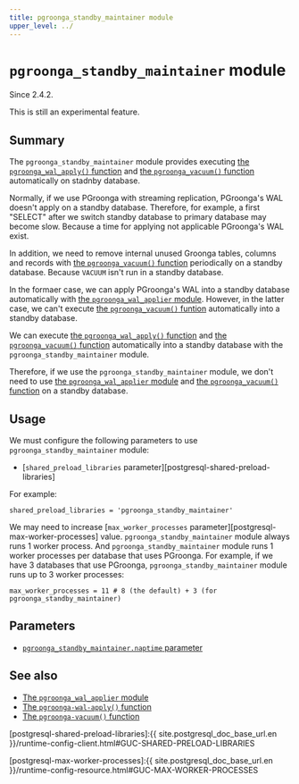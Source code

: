 ```yaml
---
title: pgroonga_standby_maintainer module
upper_level: ../
---
```


# `pgroonga_standby_maintainer` module

Since 2.4.2.

This is still an experimental feature.

## Summary

The `pgroonga_standby_maintainer` module provides executing [the `pgroonga_wal_apply()` function][pgroonga-wal-apply] and [the `pgroonga_vacuum()` function][pgroonga-vacuum] automatically on stadnby database.

Normally, if we use PGroonga with streaming replication, PGroonga's WAL doesn't apply on a standby database.
Therefore, for example, a first "SELECT" after we switch standby database to primary database may become slow.
Because a time for applying not applicable PGroonga's WAL exist.

In addition, we need to remove internal unused Groonga tables, columns and records with [the `pgroonga_vacuum()` function][pgroonga-vacuum] periodically on a standby database. Because `VACUUM` isn't run in a standby database.

In the formaer case, we can apply PGroonga's WAL into a standby database automatically with [the `pgroonga_wal_applier` module][pgroonga-wal-applier]. However, in the latter case, we can't execute [the `pgroonga_vacuum()` funtion][pgroonga-vacuum] automatically into a standby database.

We can execute [the `pgroonga_wal_apply()` function][pgroonga-wal-apply] and [the `pgroonga_vacuum()` function][pgroonga-vacuum] automatically into a standby database with the `pgroonga_standby_maintainer` module.

Therefore, if we use the `pgroonga_standby_maintainer` module, we don't need to use [the `pgroonga_wal_applier` module][pgroonga-wal-applier] and [the `pgroonga_vacuum()` function][pgroonga-vacuum] on a standby database.

## Usage

We must configure the following parameters to use `pgroonga_standby_maintainer` module:

  * [`shared_preload_libraries` parameter][postgresql-shared-preload-libraries]

For example:

```text
shared_preload_libraries = 'pgroonga_standby_maintainer'
```

We may need to increase [`max_worker_processes` parameter][postgresql-max-worker-processes] value. `pgroonga_standby_maintainer` module always runs 1 worker process. And `pgroonga_standby_maintainer` module runs 1 worker processes per database that uses PGroonga. For example, if we have 3 databases that use PGroonga, `pgroonga_standby_maintainer` module runs up to 3 worker processes:

```text
max_worker_processes = 11 # 8 (the default) + 3 (for pgroonga_standby_maintainer)
```

## Parameters

  * [`pgroonga_standby_maintainer.naptime` parameter][pgroonga-standby-maintainer-naptime]

## See also

  * [The `pgroonga_wal_applier` module][pgroonga-wal-applier]
  * [The `pgroonga-wal-apply()` function][pgroonga-wal-apply]
  * [The `pgroonga-vacuum()` function][pgroonga-vacuum]


[pgroonga-wal-applier]:./pgroonga-wal-applier.html
[pgroonga-wal-apply]:../functions/pgroonga-wal-apply.html
[pgroonga-vacuum]:../functions/pgroonga-vacuum.html

[postgresql-shared-preload-libraries]:{{ site.postgresql_doc_base_url.en }}/runtime-config-client.html#GUC-SHARED-PRELOAD-LIBRARIES

[postgresql-max-worker-processes]:{{ site.postgresql_doc_base_url.en }}/runtime-config-resource.html#GUC-MAX-WORKER-PROCESSES

[pgroonga-standby-maintainer-naptime]:../parameters/pgroonga-standby-maintainer-naptime.html
